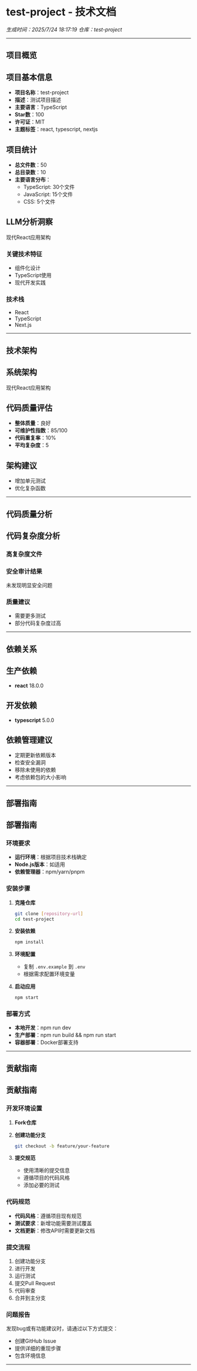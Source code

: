 # test-project - 技术文档

*生成时间：2025/7/24 18:17:19*
*仓库：test-project*

---

## 项目概览

## 项目基本信息

- **项目名称**：test-project
- **描述**：测试项目描述
- **主要语言**：TypeScript
- **Star数**：100
- **许可证**：MIT
- **主题标签**：react, typescript, nextjs

## 项目统计

- **总文件数**：50
- **总目录数**：10
- **主要语言分布**：
  - TypeScript: 30个文件
  - JavaScript: 15个文件
  - CSS: 5个文件

## LLM分析洞察

现代React应用架构

### 关键技术特征
- 组件化设计
- TypeScript使用
- 现代开发实践

### 技术栈
- React
- TypeScript
- Next.js

---

## 技术架构

## 系统架构

现代React应用架构

## 代码质量评估

- **整体质量**：良好
- **可维护性指数**：85/100
- **代码重复率**：10%
- **平均复杂度**：5

## 架构建议

- 增加单元测试
- 优化复杂函数

---

## 代码质量分析

## 代码复杂度分析

### 高复杂度文件


### 安全审计结果
未发现明显安全问题

### 质量建议

- 需要更多测试
- 部分代码复杂度过高

---

## 依赖关系

## 生产依赖

- **react** 18.0.0

## 开发依赖

- **typescript** 5.0.0

## 依赖管理建议

- 定期更新依赖版本
- 检查安全漏洞
- 移除未使用的依赖
- 考虑依赖包的大小影响

---

## 部署指南

## 部署指南

### 环境要求

- **运行环境**：根据项目技术栈确定
- **Node.js版本**：如适用
- **依赖管理器**：npm/yarn/pnpm

### 安装步骤

1. **克隆仓库**
   ```bash
   git clone [repository-url]
   cd test-project
   ```

2. **安装依赖**
   ```bash
   npm install
   ```

3. **环境配置**
   - 复制 `.env.example` 到 `.env`
   - 根据需求配置环境变量

4. **启动应用**
   ```bash
   npm start
   ```

### 部署方式

- **本地开发**：npm run dev
- **生产部署**：npm run build && npm run start
- **容器部署**：Docker部署支持

---

## 贡献指南

## 贡献指南

### 开发环境设置

1. **Fork仓库**
2. **创建功能分支**
   ```bash
   git checkout -b feature/your-feature
   ```

3. **提交规范**
   - 使用清晰的提交信息
   - 遵循项目的代码风格
   - 添加必要的测试

### 代码规范

- **代码风格**：遵循项目现有规范
- **测试要求**：新增功能需要测试覆盖
- **文档更新**：修改API时需要更新文档

### 提交流程

1. 创建功能分支
2. 进行开发
3. 运行测试
4. 提交Pull Request
5. 代码审查
6. 合并到主分支

### 问题报告

发现bug或有功能建议时，请通过以下方式提交：
- 创建GitHub Issue
- 提供详细的重现步骤
- 包含环境信息

---

